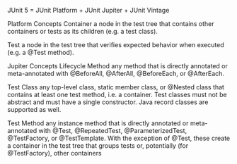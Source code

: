 JUnit 5 = JUnit Platform + JUnit Jupiter + JUnit Vintage

Platform Concepts
Container
a node in the test tree that contains other containers or tests as its children (e.g. a test class).

Test
a node in the test tree that verifies expected behavior when executed (e.g. a @Test method).

Jupiter Concepts
Lifecycle Method
any method that is directly annotated or meta-annotated with @BeforeAll, @AfterAll, @BeforeEach, or @AfterEach.

Test Class
any top-level class, static member class, or @Nested class that contains at least one test method, i.e. a container. Test classes must not be abstract and must have a single constructor. Java record classes are supported as well.

Test Method
any instance method that is directly annotated or meta-annotated with @Test, @RepeatedTest, @ParameterizedTest, @TestFactory, or @TestTemplate. With the exception of @Test, these create a container in the test tree that groups tests or, potentially (for @TestFactory), other containers

